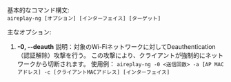 基本的なコマンド構文:  
`aireplay-ng [オプション] [インターフェイス] [ターゲット]`

主なオプション:  

1. **-0, --deauth**
説明：対象のWi-Fiネットワークに対してDeauthentication（認証解除）攻撃を行う。
この攻撃により、クライアントが強制的にネットワークから切断されます。
使用例：
`aireplay-ng -0 <送信回数> -a [AP MACアドレス] -c [クライアントMACアドレス] [インターフェイス]`



